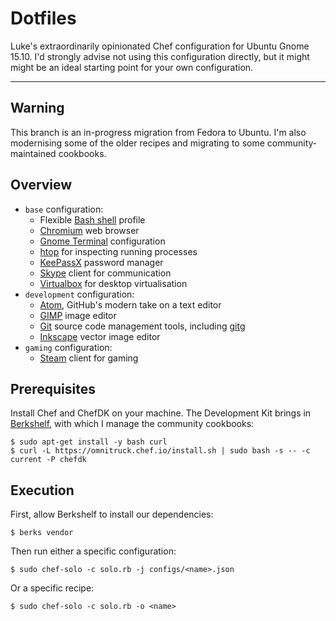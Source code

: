 # Dotfiles

Luke's extraordinarily opinionated Chef configuration for Ubuntu Gnome 15.10.
I'd strongly advise not using this configuration directly, but it might might be
an ideal starting point for your own configuration.

* * *

## Warning

This branch is an in-progress migration from Fedora to Ubuntu. I'm also
modernising some of the older recipes and migrating to some community-maintained
cookbooks.

## Overview

* ```base``` configuration:
    * Flexible [Bash shell](https://www.gnu.org/software/bash/) profile
    * [Chromium](https://www.chromium.org/) web browser
    * [Gnome Terminal](https://wiki.gnome.org/Apps/Terminal) configuration
    * [htop](http://hisham.hm/htop/) for inspecting running processes
    * [KeePassX](http://keepassx.info/) password manager
    * [Skype](http://skype.com/) client for communication
    * [Virtualbox](http://virtualbox.org/) for desktop virtualisation
* ```development``` configuration:
    * [Atom](http://atom.io/), GitHub's modern take on a text editor
    * [GIMP](https://www.gimp.org/) image editor
    * [Git](https://git-scm.com/) source code management tools, including
      [gitg](https://wiki.gnome.org/action/show/Apps/Gitg)
    * [Inkscape](https://inkscape.org/) vector image editor
* ```gaming``` configuration:
    * [Steam](http://store.steampowered.com/) client for gaming

## Prerequisites

Install Chef and ChefDK on your machine. The Development Kit brings in
[Berkshelf](http://berkshelf.com/), with which I manage the community cookbooks:

    $ sudo apt-get install -y bash curl
    $ curl -L https://omnitruck.chef.io/install.sh | sudo bash -s -- -c current -P chefdk

## Execution

First, allow Berkshelf to install our dependencies:

    $ berks vendor

Then run either a specific configuration:

    $ sudo chef-solo -c solo.rb -j configs/<name>.json

Or a specific recipe:

    $ sudo chef-solo -c solo.rb -o <name>
